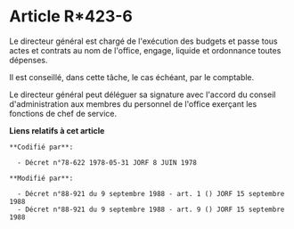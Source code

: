 # Article R*423-6

Le directeur général est chargé de l'exécution des budgets et passe tous actes et contrats au nom de l'office, engage,
liquide et ordonnance toutes dépenses.

Il est conseillé, dans cette tâche, le cas échéant, par le comptable.

Le directeur général peut déléguer sa signature avec l'accord du conseil d'administration aux membres du personnel de
l'office exerçant les fonctions de chef de service.

**Liens relatifs à cet article**

	**Codifié par**:

	  - Décret n°78-622 1978-05-31 JORF 8 JUIN 1978

	**Modifié par**:

	  - Décret n°88-921 du 9 septembre 1988 - art. 1 () JORF 15 septembre 1988
	  - Décret n°88-921 du 9 septembre 1988 - art. 9 () JORF 15 septembre 1988
